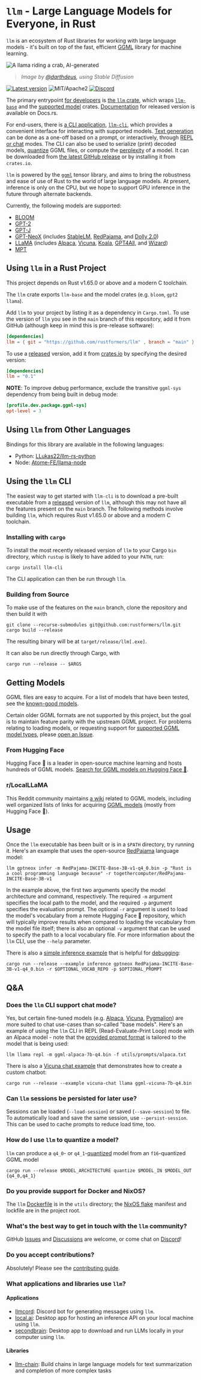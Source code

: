 # `llm` - Large Language Models for Everyone, in Rust

`llm` is an ecosystem of Rust libraries for working with large language models -
it's built on top of the fast, efficient [GGML](./crates/ggml) library for
machine learning.

![A llama riding a crab, AI-generated](./doc/img/llm-crab-llama.png)

> _Image by [@darthdeus](https://github.com/darthdeus/), using Stable Diffusion_

[![Latest version](https://img.shields.io/crates/v/llm.svg)](https://crates.io/crates/llm)
![MIT/Apache2](https://shields.io/badge/license-MIT%2FApache--2.0-blue)
[![Discord](https://img.shields.io/discord/1085885067601137734)](https://discord.gg/YB9WaXYAWU)

The primary entrypoint [for developers](#using-llm-in-a-rust-project) is
[the `llm` crate](./crates/llm), which wraps [`llm-base`](./crates/llm-base) and
the [supported model](./crates/models) crates.
[Documentation](https://docs.rs/llm) for released version is available on
Docs.rs.

For end-users, there is [a CLI application](#using-the-llm-cli),
[`llm-cli`](./binaries/llm-cli), which provides a convenient interface for
interacting with supported models. [Text generation](#running) can be done as a
one-off based on a prompt, or interactively, through
[REPL or chat](#does-the-llm-cli-support-chat-mode) modes. The CLI can also be
used to serialize (print) decoded models,
[quantize](./crates/ggml/README.md#quantization) GGML files, or compute the
[perplexity](https://huggingface.co/docs/transformers/perplexity) of a model. It
can be downloaded from
[the latest GitHub release](https://github.com/rustformers/llm/releases) or by
installing it from `crates.io`.

`llm` is powered by the [`ggml`](https://github.com/ggerganov/ggml) tensor
library, and aims to bring the robustness and ease of use of Rust to the world
of large language models. At present, inference is only on the CPU, but we hope
to support GPU inference in the future through alternate backends.

Currently, the following models are supported:

- [BLOOM](https://huggingface.co/docs/transformers/model_doc/bloom)
- [GPT-2](https://huggingface.co/docs/transformers/model_doc/gpt2)
- [GPT-J](https://huggingface.co/docs/transformers/model_doc/gptj)
- [GPT-NeoX](https://huggingface.co/docs/transformers/model_doc/gpt_neox)
  (includes [StableLM](https://github.com/Stability-AI/StableLM),
  [RedPajama](https://www.together.xyz/blog/redpajama), and
  [Dolly 2.0](https://www.databricks.com/blog/2023/04/12/dolly-first-open-commercially-viable-instruction-tuned-llm))
- [LLaMA](https://huggingface.co/docs/transformers/model_doc/llama) (includes
  [Alpaca](https://crfm.stanford.edu/2023/03/13/alpaca.html),
  [Vicuna](https://lmsys.org/blog/2023-03-30-vicuna/),
  [Koala](https://bair.berkeley.edu/blog/2023/04/03/koala/),
  [GPT4All](https://gpt4all.io/index.html), and
  [Wizard](https://github.com/nlpxucan/WizardLM))
- [MPT](https://www.mosaicml.com/blog/mpt-7b)

## Using `llm` in a Rust Project

This project depends on Rust v1.65.0 or above and a modern C toolchain.

The `llm` crate exports `llm-base` and the model crates (e.g. `bloom`, `gpt2`
`llama`).

Add `llm` to your project by listing it as a dependency in `Cargo.toml`. To use
the version of `llm` you see in the `main` branch of this repository, add it
from GitHub (although keep in mind this is pre-release software):

```toml
[dependencies]
llm = { git = "https://github.com/rustformers/llm" , branch = "main" }
```

To use a [released](https://github.com/rustformers/llm/releases) version, add it
from [crates.io](https://crates.io/crates/llm) by specifying the desired
version:

```toml
[dependencies]
llm = "0.1"
```

**NOTE**: To improve debug performance, exclude the transitive `ggml-sys`
dependency from being built in debug mode:

```toml
[profile.dev.package.ggml-sys]
opt-level = 3
```

## Using `llm` from Other Languages

Bindings for this library are available in the following languages:

- Python: [LLukas22/llm-rs-python](https://github.com/LLukas22/llm-rs-python)
- Node: [Atome-FE/llama-node](https://github.com/Atome-FE/llama-node)

## Using the `llm` CLI

The easiest way to get started with `llm-cli` is to download a pre-built
executable from a [released](https://github.com/rustformers/llm/releases)
version of `llm`, although this may not have all the features present on the
`main` branch. The following methods involve building `llm`, which requires Rust
v1.65.0 or above and a modern C toolchain.

### Installing with `cargo`

To install the most recently released version of `llm` to your Cargo `bin`
directory, which `rustup` is likely to have added to your `PATH`, run:

```shell
cargo install llm-cli
```

The CLI application can then be run through `llm`.

### Building from Source

To make use of the features on the `main` branch, clone the repository and then
build it with

```shell
git clone --recurse-submodules git@github.com:rustformers/llm.git
cargo build --release
```

The resulting binary will be at `target/release/llm[.exe]`.

It can also be run directly through Cargo, with

```shell
cargo run --release -- $ARGS
```

## Getting Models

GGML files are easy to acquire. For a list of models that have been tested, see
the [known-good models](./doc/known-good-models.md).

Certain older GGML formats are not supported by this project, but the goal is to
maintain feature parity with the upstream GGML project. For problems relating to
loading models, or requesting support for
[supported GGML model types](https://github.com/ggerganov/ggml#roadmap), please
[open an Issue](https://github.com/rustformers/llm/issues/new).

### From Hugging Face

Hugging Face 🤗 is a leader in open-source machine learning and hosts hundreds
of GGML models.
[Search for GGML models on Hugging Face 🤗](https://huggingface.co/models?search=ggml).

### r/LocalLLaMA

This Reddit community maintains
[a wiki](https://www.reddit.com/r/LocalLLaMA/wiki/index/) related to GGML
models, including well organized lists of links for acquiring
[GGML models](https://www.reddit.com/r/LocalLLaMA/wiki/models/) (mostly from
Hugging Face 🤗).

## Usage

Once the `llm` executable has been built or is in a `$PATH` directory, try
running it. Here's an example that uses the open-source
[RedPajama](https://huggingface.co/rustformers/redpajama-ggml/blob/main/RedPajama-INCITE-Base-3B-v1-q4_0.bin)
language model:

```shell
llm gptneox infer -m RedPajama-INCITE-Base-3B-v1-q4_0.bin -p "Rust is a cool programming language because" -r togethercomputer/RedPajama-INCITE-Base-3B-v1
```

In the example above, the first two arguments specify the model architecture and
command, respectively. The required `-m` argument specifies the local path to
the model, and the required `-p` argument specifies the evaluation prompt. The
optional `-r` argument is used to load the model's vocabulary from a remote
Hugging Face 🤗 repository, which will typically improve results when compared
to loading the vocabulary from the model file itself; there is also an optional
`-v` argument that can be used to specify the path to a local vocabulary file.
For more information about the `llm` CLI, use the `--help` parameter.

There is also a [simple inference example](./crates/llm/examples/inference.rs)
that is helpful for [debugging](./.vscode/launch.json):

```shell
cargo run --release --example inference gptneox RedPajama-INCITE-Base-3B-v1-q4_0.bin -r $OPTIONAL_VOCAB_REPO -p $OPTIONAL_PROMPT
```

## Q&A

### Does the `llm` CLI support chat mode?

Yes, but certain fine-tuned models (e.g.
[Alpaca](https://crfm.stanford.edu/2023/03/13/alpaca.html),
[Vicuna](https://lmsys.org/blog/2023-03-30-vicuna/),
[Pygmalion](https://docs.alpindale.dev/)) are more suited to chat use-cases than
so-called "base models". Here's an example of using the `llm` CLI in REPL
(Read-Evaluate-Print Loop) mode with an Alpaca model - note that the
[provided prompt format](./utils/prompts/alpaca.txt) is tailored to the model
that is being used:

```shell
llm llama repl -m ggml-alpaca-7b-q4.bin -f utils/prompts/alpaca.txt
```

There is also a [Vicuna chat example](./crates/llm/examples/vicuna-chat.rs) that
demonstrates how to create a custom chatbot:

```shell
cargo run --release --example vicuna-chat llama ggml-vicuna-7b-q4.bin
```

### Can `llm` sessions be persisted for later use?

Sessions can be loaded (`--load-session`) or saved (`--save-session`) to file.
To automatically load and save the same session, use `--persist-session`. This
can be used to cache prompts to reduce load time, too.

### How do I use `llm` to quantize a model?

`llm` can produce a `q4_0`- or
`q4_1`-[quantized](./crates/ggml/README.md#quantization) model from an
`f16`-quantized GGML model

```shell
cargo run --release $MODEL_ARCHITECTURE quantize $MODEL_IN $MODEL_OUT {q4_0,q4_1}
```

### Do you provide support for Docker and NixOS?

The `llm` [Dockerfile](./utils/Dockerfile) is in the `utils` directory; the
[NixOS flake](./flake.nix) manifest and lockfile are in the project root.

### What's the best way to get in touch with the `llm` community?

GitHub [Issues](https://github.com/rustformers/llm/issues/new) and
[Discussions](https://github.com/rustformers/llm/discussions/new) are welcome,
or come chat on [Discord](https://discord.gg/YB9WaXYAWU)!

### Do you accept contributions?

Absolutely! Please see the [contributing guide](./doc/CONTRIBUTING.md).

### What applications and libraries use `llm`?

#### Applications

- [llmcord](https://github.com/rustformers/llmcord): Discord bot for generating
  messages using `llm`.
- [local.ai](https://github.com/louisgv/local.ai): Desktop app for hosting an
  inference API on your local machine using `llm`.
- [secondbrain](https://github.com/juliooa/secondbrain): Desktop app to download and run LLMs locally in your computer using `llm`.

#### Libraries

- [llm-chain](https://github.com/sobelio/llm-chain): Build chains in large
  language models for text summarization and completion of more complex tasks
